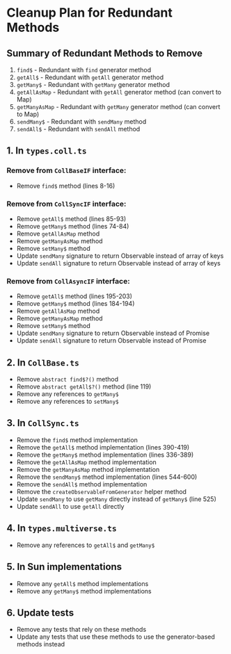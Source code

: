# Cleanup Plan for Redundant Methods

## Summary of Redundant Methods to Remove

1. `find$` - Redundant with `find` generator method
2. `getAll$` - Redundant with `getAll` generator method
3. `getMany$` - Redundant with `getMany` generator method
4. `getAllAsMap` - Redundant with `getAll` generator method (can convert to Map)
5. `getManyAsMap` - Redundant with `getMany` generator method (can convert to Map)
6. `sendMany$` - Redundant with `sendMany` method
7. `sendAll$` - Redundant with `sendAll` method

## 1. In `types.coll.ts`

### Remove from `CollBaseIF` interface:

- Remove `find$` method (lines 8-16)

### Remove from `CollSyncIF` interface:

- Remove `getAll$` method (lines 85-93)
- Remove `getMany$` method (lines 74-84)
- Remove `getAllAsMap` method
- Remove `getManyAsMap` method
- Remove `setMany$` method
- Update `sendMany` signature to return Observable instead of array of keys
- Update `sendAll` signature to return Observable instead of array of keys

### Remove from `CollAsyncIF` interface:

- Remove `getAll$` method (lines 195-203)
- Remove `getMany$` method (lines 184-194)
- Remove `getAllAsMap` method
- Remove `getManyAsMap` method
- Remove `setMany$` method
- Update `sendMany` signature to return Observable instead of Promise<array>
- Update `sendAll` signature to return Observable instead of Promise<array>

## 2. In `CollBase.ts`

- Remove `abstract find$?()` method
- Remove `abstract getAll$?()` method (line 119)
- Remove any references to `getMany$`
- Remove any references to `setMany$`

## 3. In `CollSync.ts`

- Remove the `find$` method implementation
- Remove the `getAll$` method implementation (lines 390-419)
- Remove the `getMany$` method implementation (lines 336-389)
- Remove the `getAllAsMap` method implementation
- Remove the `getManyAsMap` method implementation
- Remove the `sendMany$` method implementation (lines 544-600)
- Remove the `sendAll$` method implementation
- Remove the `createObservableFromGenerator` helper method
- Update `sendMany` to use `getMany` directly instead of `getMany$` (line 525)
- Update `sendAll` to use `getAll` directly

## 4. In `types.multiverse.ts`

- Remove any references to `getAll$` and `getMany$`

## 5. In Sun implementations

- Remove any `getAll$` method implementations
- Remove any `getMany$` method implementations

## 6. Update tests

- Remove any tests that rely on these methods
- Update any tests that use these methods to use the generator-based methods instead
